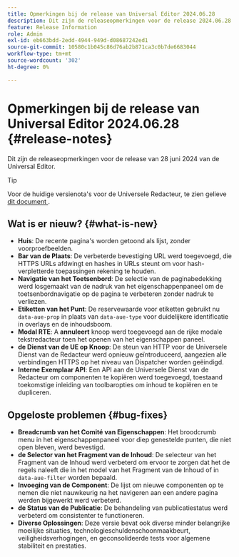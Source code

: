 ```yaml
---
title: Opmerkingen bij de release van Universal Editor 2024.06.28
description: Dit zijn de releaseopmerkingen voor de release 2024.06.28 van de Universal Editor.
feature: Release Information
role: Admin
exl-id: eb663bdd-2edd-4944-949d-d08687242ed1
source-git-commit: 10580c1b045c86d76ab2b871ca3c0b7de6683044
workflow-type: tm+mt
source-wordcount: '302'
ht-degree: 0%

---
```


# Opmerkingen bij de release van Universal Editor 2024.06.28 {#release-notes}

Dit zijn de releaseopmerkingen voor de release van 28 juni 2024 van de Universal Editor.

>[!TIP]
>
>Voor de huidige versienota&#39;s voor de Universele Redacteur, te zien gelieve [ dit document ](/help/release-notes/universal-editor/current.md).

## Wat is er nieuw? {#what-is-new}

* **Huis**: De recente pagina&#39;s worden getoond als lijst, zonder voorproefbeelden.
* **Bar van de Plaats**: De verbeterde bevestiging URL werd toegevoegd, die HTTPS URLs afdwingt en hashes in URLs steunt om voor hash-verpletterde toepassingen rekening te houden.
* **Navigatie van het Toetsenbord**: De selectie van de paginabedekking werd losgemaakt van de nadruk van het eigenschappenpaneel om de toetsenbordnavigatie op de pagina te verbeteren zonder nadruk te verliezen.
* **Etiketten van het Punt**: De reservewaarde voor etiketten gebruikt nu `data-aue-prop` in plaats van `data-aue-type` voor duidelijkere identificatie in overlays en de inhoudsboom.
* **Modal RTE**: A **annuleert** knoop werd toegevoegd aan de rijke modale tekstredacteur toen het openen van het eigenschappen paneel.
* **de Dienst van de UE op Knoop**: De steun van HTTP voor de Universele Dienst van de Redacteur werd opnieuw geïntroduceerd, aangezien alle verbindingen HTTPS op het niveau van Dispatcher worden geëindigd.
* **Interne Exemplaar API**: Een API aan de Universele Dienst van de Redacteur om componenten te kopiëren werd toegevoegd, toestaand toekomstige inleiding van toolbaropties om inhoud te kopiëren en te dupliceren.

## Opgeloste problemen {#bug-fixes}

* **Breadcrumb van het Comité van Eigenschappen**: Het broodcrumb menu in het eigenschappenpaneel voor diep genestelde punten, die niet open bleven, werd bevestigd.
* **de Selector van het Fragment van de Inhoud**: De selecteur van het Fragment van de Inhoud werd verbeterd om ervoor te zorgen dat het de regels naleeft die in het model van het Fragment van de Inhoud of in `data-aue-filter` worden bepaald.
* **Invoeging van de Component**: De lijst om nieuwe componenten op te nemen die niet nauwkeurig na het navigeren aan een andere pagina werden bijgewerkt werd verbeterd.
* **de Status van de Publicatie**: De behandeling van publicatiestatus werd verbeterd om consistenter te functioneren.
* **Diverse Oplossingen**: Deze versie bevat ook diverse minder belangrijke moeilijke situaties, technologieschuldenschoonmaakbeurt, veiligheidsverhogingen, en geconsolideerde tests voor algemene stabiliteit en prestaties.

